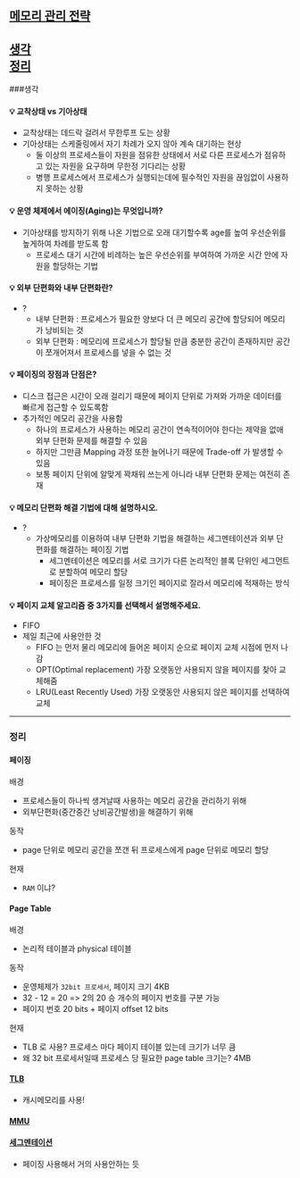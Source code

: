 ## [메모리 관리 전략](#메모리-관리-전략-답변)

[생각](###생각)  
[정리](###정리)
---
###생각
#### 💡 교착상태 vs 기아상태
- 교착상태는 데드락 걸려서 무한루프 도는 상황
- 기아상태는 스케줄링에서 자기 차례가 오지 않아 계속 대기하는 현상
    - 둘 이상의 프로세스들이 자원을 점유한 상태에서 서로 다른 프로세스가 점유하고 있는 자원을 요구하며 
    무한정 기다리는 상황
    - 병행 프로세스에서 프로세스가 실행되는데에 필수적인 자원을 끊임없이 사용하지 못하는 상황

#### 💡 운영 체제에서 에이징(Aging)는 무엇입니까?
- 기아상태를 방지하기 위해 나온 기법으로 오래 대기할수록 age를 높여 우선순위를 높게하여 차례를 받도록 함
    - 프로세스 대기 시간에 비례하는 높은 우선순위를 부여하여 가까운 시간 안에 자원을 할당하는 기법
    
#### 💡 외부 단편화와 내부 단편화란?
- ?
    - 내부 단편화 : 프로세스가 필요한 양보다 더 큰 메모리 공간에 할당되어 메모리가 낭비되는 것
    - 외부 단편화 : 메모리에 프로세스가 할당될 만큼 충분한 공간이 존재하지만 공간이 쪼개어져서 프로세스를 넣을 수 없는 것
    
#### 💡 페이징의 장점과 단점은?
- 디스크 접근은 시간이 오래 걸리기 때문에 페이지 단위로 가져와 가까운 데이터를 빠르게 접근할 수 있도록함
- 추가적인 메모리 공간을 사용함
    - 하나의 프로세스가 사용하는 메모리 공간이 연속적이어야 한다는 제약을 없애 외부 단편화 문제를 해결할 수 있음
    - 하지만 그만큼 Mapping 과정 또한 늘어나기 때문에 Trade-off 가 발생할 수 있음
    - 보통 페이지 단위에 알맞게 꽉채워 쓰는게 아니라 내부 단편화 문제는 여전히 존재
    
#### 💡 메모리 단편화 해결 기법에 대해 설명하시오.
- ?
    - 가상메모리를 이용하여 내부 단편화 기법을 해결하는 세그멘테이션과 외부 단편화를 해결하는 페이징 기법
        - 세그멘테이션은 메모리를 서로 크기가 다른 논리적인 블록 단위인 세그먼트로 분할하여 메모리 할당
        - 페이징은 프로세스를 일정 크기인 페이지로 잘라서 메모리에 적재하는 방식

#### 💡 페이지 교체 알고리즘 중 3가지를 선택해서 설명해주세요.
- FIFO
- 제일 최근에 사용안한 것
    - FIFO 는 먼저 물리 메모리에 들어온 페이지 순으로 페이지 교체 시점에 먼저 나감
    - OPT(Optimal replacement) 가장 오랫동안 사용되지 않을 페이지를 찾아 교체해줌
    - LRU(Least Recently Used) 가장 오랫동안 사용되지 않은 페이지를 선택하여 교체

---
### 정리
#### 페이징
배경
- 프로세스들이 하나씩 생겨날때 사용하는 메모리 공간을 관리하기 위해
- 외부단편화(중간중간 낭비공간발생)을 해결하기 위해

동작
- page 단위로 메모리 공간을 쪼갠 뒤 프로세스에게 page 단위로 메모리 할당

현재
- `RAM` 이냐?

#### Page Table
배경
- 논리적 테이블과 physical 테이블

동작
- 운영체제가 `32bit 프로세서`, 페이지 크기 4KB
- 32 - 12 = 20 => 2의 20 승 개수의 페이지 번호를 구분 가능
- 페이지 번호 20 bits + 페이지 offset 12 bits

현재
- TLB 로 사용? 프로세스 마다 페이지 테이블 있는데 크기가 너무 큼
- 왜 32 bit 프로세서일때 프로세스 당 필요한 page table 크기는? 4MB

#### [TLB](https://jhnyang.tistory.com/471?category=815411)
- 캐시메모리를 사용!

#### [MMU](https://jhnyang.tistory.com/247)

#### [세그멘테이션](https://copycode.tistory.com/108)
- 페이징 사용해서 거의 사용안하는 듯